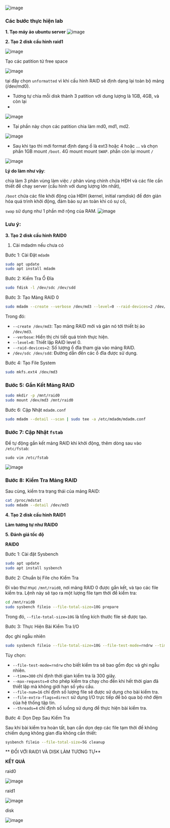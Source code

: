 ![image](https://github.com/user-attachments/assets/61fd2249-8787-4b8f-9368-a2e3f47e9752)

### **Các bước thực hiện lab**

**1. Tạo máy ảo ubuntu server**
![image](https://github.com/user-attachments/assets/6a18f2c3-aac7-4d6c-9a04-3f81c7264399)


**2. Tạo 2 disk cấu hình raid1**

![image](https://github.com/user-attachments/assets/837ecf00-6544-4340-8945-f3b0dbc6bdad)

Tạo các patition từ free space

![image](https://github.com/user-attachments/assets/22a6473f-81a7-43ee-b3bc-26835e5dc861)

tại đây chọn `unformatted` vì khi cấu hình RAID sẽ định dạng lại toàn bộ mảng (/dev/md0).
- Tương tự chia mỗi disk thành 3 patition với dung lượng là 1GB, 4GB, và còn lại
- 
![image](https://github.com/user-attachments/assets/644c1796-e14b-4f65-a142-9d0dd93deeb4)

- Tại phần này chọn các patition chia làm md0, md1, md2.

![image](https://github.com/user-attachments/assets/65417d75-81aa-40bc-bdc9-5e5182bb290b)

- Sau khi tạo thì mới format định dạng ổ là ext3 hoặc 4 hoặc ... và chọn phần 1GB mount `/boot`. 4G mount mount `SWAP`. phần còn lại mount `/`

![image](https://github.com/user-attachments/assets/1574a92a-e48e-41ad-8c79-111c6bf40320)

**Lý do làm như vậy**: 

chia làm 3 phân vùng làm việc `/` phân vùng chính chứa HĐH và các file cần thiết để chạy server (cấu hình với dung lượng lớn nhất), 

`/boot` chứa các file khởi động của HĐH (kernel, initial ramdisk) để đơn giản hóa quá trình khởi động, đảm bảo sự an toàn khi có sự cố, 

`swap` sử dụng như 1 phần mở rộng của RAM.
![image](https://github.com/user-attachments/assets/defe7eb5-64e9-46bf-af84-076641507dd3)

### **Lưu ý**:

**3. Tạo 2 disk cấu hình RAID0**

1. Cài mdadm nếu chưa có

Bước 1: Cài Đặt `mdadm`

```bash
sudo apt update
sudo apt install mdadm
```

Bước 2: Kiểm Tra Ổ Đĩa

```bash
sudo fdisk -l /dev/sdc /dev/sdd
```

Bước 3: Tạo Mảng RAID 0

```bash
sudo mdadm --create --verbose /dev/md3 --level=0 --raid-devices=2 /dev/sdc /dev/sdd
```

Trong đó:
- `--create /dev/md3`: Tạo mảng RAID mới và gán nó tới thiết bị ảo `/dev/md3`.
- `--verbose`: Hiển thị chi tiết quá trình thực hiện.
- `--level=0`: Thiết lập RAID level 0.
- `--raid-devices=2`: Số lượng ổ đĩa tham gia vào mảng RAID.
- `/dev/sdc /dev/sdd`: Đường dẫn đến các ổ đĩa được sử dụng.

Bước 4: Tạo File System

```bash
sudo mkfs.ext4 /dev/md3
```

### Bước 5: Gắn Kết Mảng RAID

```bash
sudo mkdir -p /mnt/raid0
sudo mount /dev/md3 /mnt/raid0
```

Bước 6: Cập Nhật `mdadm.conf`

```bash
sudo mdadm --detail --scan | sudo tee -a /etc/mdadm/mdadm.conf
```

### Bước 7: Cập Nhật `fstab`

Để tự động gắn kết mảng RAID khi khởi động, thêm dòng sau vào `/etc/fstab`:

```
sudo vim /etc/fstab
```
![image](https://github.com/user-attachments/assets/56550320-3c84-49e6-8666-1c5656983b7d)


### Bước 8: Kiểm Tra Mảng RAID

Sau cùng, kiểm tra trạng thái của mảng RAID:

```bash
cat /proc/mdstat
sudo mdadm --detail /dev/md3
```

**4. Tạo 2 disk cấu hình RAID1**

**Làm tương tự như RAID0**

**5. Đánh giá tốc độ**

**RAID0**

Bước 1: Cài đặt Sysbench

```bash
sudo apt update
sudo apt install sysbench
```

Bước 2: Chuẩn bị File cho Kiểm Tra

Đi vào thư mục `/mnt/raid0`, nơi mảng RAID 0 được gắn kết, và tạo các file kiểm tra. Lệnh này sẽ tạo ra một lượng file tạm thời để kiểm tra:

```bash
cd /mnt/raid0
sudo sysbench fileio --file-total-size=10G prepare
```

Trong đó, `--file-total-size=10G` là tổng kích thước file sẽ được tạo.

Bước 3: Thực Hiện Bài Kiểm Tra I/O

đọc ghi ngẫu nhiên
```bash
sudo sysbench fileio --file-total-size=10G --file-test-mode=rndrw --time=60 --max-requests=0 run
```

Tùy chọn:
- `--file-test-mode=rndrw` cho biết kiểm tra sẽ bao gồm đọc và ghi ngẫu nhiên.
- `--time=300` chỉ định thời gian kiểm tra là 300 giây.
- `--max-requests=0` cho phép kiểm tra chạy cho đến khi hết thời gian đã thiết lập mà không giới hạn số yêu cầu.
- `--file-num=16` chỉ định số lượng file sẽ được sử dụng cho bài kiểm tra.
- `--file-extra-flags=direct` sử dụng I/O trực tiếp để bỏ qua bộ nhớ đệm của hệ thống tập tin.
- `--threads=4` chỉ định số luồng sử dụng để thực hiện bài kiểm tra.

Bước 4: Dọn Dẹp Sau Kiểm Tra

Sau khi bài kiểm tra hoàn tất, bạn cần dọn dẹp các file tạm thời để không chiếm dụng không gian đĩa không cần thiết:

```bash
sysbench fileio --file-total-size=5G cleanup
```

** ĐỐI VỚI RAID1 VÀ DISK LÀM TƯƠNG TỰ**

**KẾT QUẢ**

raid0

![image](https://github.com/user-attachments/assets/d6115588-43de-43b5-9237-ce571e3f4303)

raid1

![image](https://github.com/user-attachments/assets/1295eb03-be10-4503-91e1-1f5d3960150f)

disk

![image](https://github.com/user-attachments/assets/58972d6d-eb9c-4088-86ea-81ee5bba959d)

